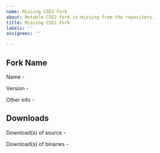 ```yaml
---
name: Missing CSE2 Fork
about: Notable CSE2 fork is missing from the repository.
title: Missing CSE2 Fork
labels: ''
assignees: ''

---
```


## Fork Name

Name - 

Version - 

Other info -

## Downloads

Download(s) of source -

Download(s) of binaries -
